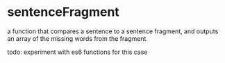 # sentenceFragment
a function that compares a sentence to a sentence fragment, and outputs an array of the missing words from the fragment

todo: experiment with es6 functions for this case
